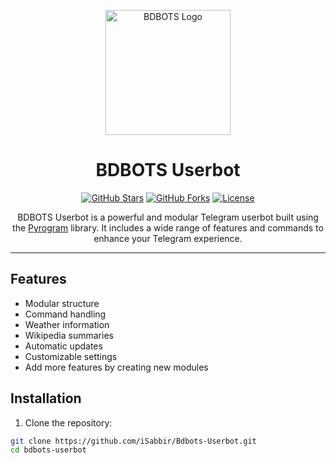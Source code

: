 <p align="center">
  <img src="https://path.to/your/logo.png" alt="BDBOTS Logo" width="200">
</p>

<h1 align="center">BDBOTS Userbot</h1>

<p align="center">
  <a href="https://github.com/iSabbir/Bdbots-Userbot/stargazers"><img src="https://img.shields.io/github/stars/yourusername/bdbots-userbot?style=flat-square" alt="GitHub Stars"></a>
  <a href="https://github.com/iSabbir/Bdbots-Userbot/network/members"><img src="https://img.shields.io/github/forks/yourusername/bdbots-userbot?style=flat-square" alt="GitHub Forks"></a>
  <a href="https://github.com/iSabbir/Bdbots-Userbot/blob/main/LICENSE"><img src="https://img.shields.io/github/license/yourusername/bdbots-userbot?style=flat-square" alt="License"></a>
</p>

<p align="center">
  BDBOTS Userbot is a powerful and modular Telegram userbot built using the <a href="https://github.com/pyrogram/pyrogram">Pyrogram</a> library. It includes a wide range of features and commands to enhance your Telegram experience.
</p>

---

## Features

- Modular structure
- Command handling
- Weather information
- Wikipedia summaries
- Automatic updates
- Customizable settings
- Add more features by creating new modules

## Installation

1. Clone the repository:

```bash
git clone https://github.com/iSabbir/Bdbots-Userbot.git
cd bdbots-userbot
